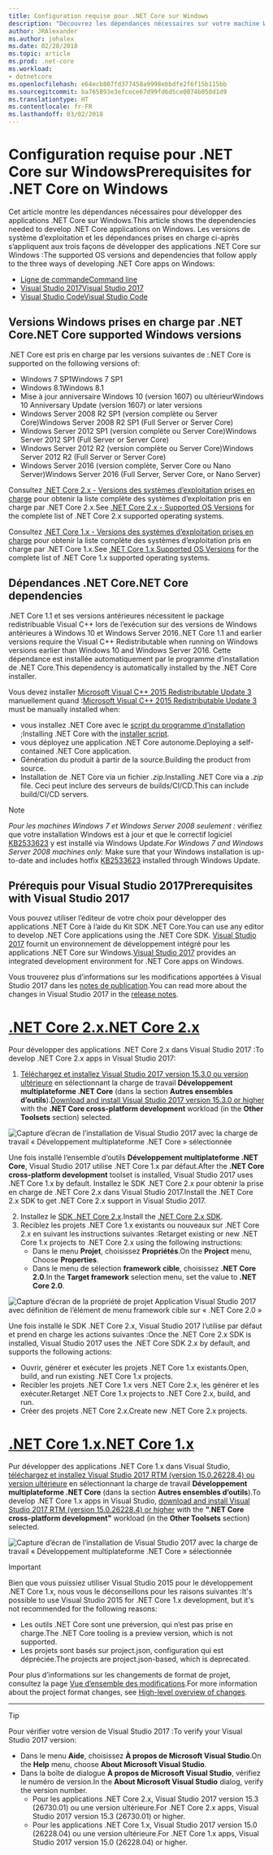 ```yaml
---
title: Configuration requise pour .NET Core sur Windows
description: "Découvrez les dépendances nécessaires sur votre machine Windows pour développer et exécuter des applications .NET Core."
author: JRAlexander
ms.author: johalex
ms.date: 02/28/2018
ms.topic: article
ms.prod: .net-core
ms.workload:
- dotnetcore
ms.openlocfilehash: e64ecb807fd377458a9998ebbdfe2f6f15b115bb
ms.sourcegitcommit: ba765893e3efcece67d99fd6d5ce0074b050d1d9
ms.translationtype: HT
ms.contentlocale: fr-FR
ms.lasthandoff: 03/02/2018
---
```

# <a name="prerequisites-for-net-core-on-windows"></a><span data-ttu-id="d843d-103">Configuration requise pour .NET Core sur Windows</span><span class="sxs-lookup"><span data-stu-id="d843d-103">Prerequisites for .NET Core on Windows</span></span>

<span data-ttu-id="d843d-104">Cet article montre les dépendances nécessaires pour développer des applications .NET Core sur Windows.</span><span class="sxs-lookup"><span data-stu-id="d843d-104">This article shows the dependencies needed to develop .NET Core applications on Windows.</span></span> <span data-ttu-id="d843d-105">Les versions de système d’exploitation et les dépendances prises en charge ci-après s’appliquent aux trois façons de développer des applications .NET Core sur Windows :</span><span class="sxs-lookup"><span data-stu-id="d843d-105">The supported OS versions and dependencies that follow apply to the three ways of developing .NET Core apps on Windows:</span></span>

* [<span data-ttu-id="d843d-106">Ligne de commande</span><span class="sxs-lookup"><span data-stu-id="d843d-106">Command line</span></span>](tutorials/using-with-xplat-cli.md)
* [<span data-ttu-id="d843d-107">Visual Studio 2017</span><span class="sxs-lookup"><span data-stu-id="d843d-107">Visual Studio 2017</span></span>](https://aka.ms/vsdownload?utm_source=mscom&utm_campaign=msdocs)
* [<span data-ttu-id="d843d-108">Visual Studio Code</span><span class="sxs-lookup"><span data-stu-id="d843d-108">Visual Studio Code</span></span>](https://code.visualstudio.com/)

## <a name="net-core-supported-windows-versions"></a><span data-ttu-id="d843d-109">Versions Windows prises en charge par .NET Core</span><span class="sxs-lookup"><span data-stu-id="d843d-109">.NET Core supported Windows versions</span></span>

<span data-ttu-id="d843d-110">.NET Core est pris en charge par les versions suivantes de :</span><span class="sxs-lookup"><span data-stu-id="d843d-110">.NET Core is supported on the following versions of:</span></span>

* <span data-ttu-id="d843d-111">Windows 7 SP1</span><span class="sxs-lookup"><span data-stu-id="d843d-111">Windows 7 SP1</span></span>
* <span data-ttu-id="d843d-112">Windows 8.1</span><span class="sxs-lookup"><span data-stu-id="d843d-112">Windows 8.1</span></span>
* <span data-ttu-id="d843d-113">Mise à jour anniversaire Windows 10 (version 1607) ou ultérieur</span><span class="sxs-lookup"><span data-stu-id="d843d-113">Windows 10 Anniversary Update (version 1607) or later versions</span></span>
* <span data-ttu-id="d843d-114">Windows Server 2008 R2 SP1 (version complète ou Server Core)</span><span class="sxs-lookup"><span data-stu-id="d843d-114">Windows Server 2008 R2 SP1 (Full Server or Server Core)</span></span>
* <span data-ttu-id="d843d-115">Windows Server 2012 SP1 (version complète ou Server Core)</span><span class="sxs-lookup"><span data-stu-id="d843d-115">Windows Server 2012 SP1 (Full Server or Server Core)</span></span>
* <span data-ttu-id="d843d-116">Windows Server 2012 R2 (version complète ou Server Core)</span><span class="sxs-lookup"><span data-stu-id="d843d-116">Windows Server 2012 R2 (Full Server or Server Core)</span></span>
* <span data-ttu-id="d843d-117">Windows Server 2016 (version complète, Server Core ou Nano Server)</span><span class="sxs-lookup"><span data-stu-id="d843d-117">Windows Server 2016 (Full Server, Server Core, or Nano Server)</span></span>

<span data-ttu-id="d843d-118">Consultez [.NET Core 2.x - Versions des systèmes d’exploitation prises en charge](https://github.com/dotnet/core/blob/master/release-notes/2.0/2.0-supported-os.md) pour obtenir la liste complète des systèmes d’exploitation pris en charge par .NET Core 2.x.</span><span class="sxs-lookup"><span data-stu-id="d843d-118">See [.NET Core 2.x - Supported OS Versions](https://github.com/dotnet/core/blob/master/release-notes/2.0/2.0-supported-os.md) for the complete list of .NET Core 2.x supported operating systems.</span></span>

<span data-ttu-id="d843d-119">Consultez [.NET Core 1.x - Versions des systèmes d’exploitation prises en charge](https://github.com/dotnet/core/blob/master/release-notes/1.0/1.0-supported-os.md) pour obtenir la liste complète des systèmes d’exploitation pris en charge par .NET Core 1.x.</span><span class="sxs-lookup"><span data-stu-id="d843d-119">See [.NET Core 1.x Supported OS Versions](https://github.com/dotnet/core/blob/master/release-notes/1.0/1.0-supported-os.md) for the complete list of .NET Core 1.x supported operating systems.</span></span>

## <a name="net-core-dependencies"></a><span data-ttu-id="d843d-120">Dépendances .NET Core</span><span class="sxs-lookup"><span data-stu-id="d843d-120">.NET Core dependencies</span></span>

<span data-ttu-id="d843d-121">.NET Core 1.1 et ses versions antérieures nécessitent le package redistribuable Visual C++ lors de l’exécution sur des versions de Windows antérieures à Windows 10 et Windows Server 2016.</span><span class="sxs-lookup"><span data-stu-id="d843d-121">.NET Core 1.1 and earlier versions require the Visual C++ Redistributable when running on Windows versions earlier than Windows 10 and Windows Server 2016.</span></span> <span data-ttu-id="d843d-122">Cette dépendance est installée automatiquement par le programme d’installation de .NET Core.</span><span class="sxs-lookup"><span data-stu-id="d843d-122">This dependency is automatically installed by the .NET Core installer.</span></span>

<span data-ttu-id="d843d-123">Vous devez installer [Microsoft Visual C++ 2015 Redistributable Update 3](https://www.microsoft.com/download/details.aspx?id=52685) manuellement quand :</span><span class="sxs-lookup"><span data-stu-id="d843d-123">[Microsoft Visual C++ 2015 Redistributable Update 3](https://www.microsoft.com/download/details.aspx?id=52685) must be manually installed when:</span></span>

* <span data-ttu-id="d843d-124">vous installez .NET Core avec le [script du programme d’installation](./tools/dotnet-install-script.md) ;</span><span class="sxs-lookup"><span data-stu-id="d843d-124">Installing .NET Core with the [installer script](./tools/dotnet-install-script.md).</span></span>
* <span data-ttu-id="d843d-125">vous déployez une application .NET Core autonome.</span><span class="sxs-lookup"><span data-stu-id="d843d-125">Deploying a self-contained .NET Core application.</span></span>
* <span data-ttu-id="d843d-126">Génération du produit à partir de la source.</span><span class="sxs-lookup"><span data-stu-id="d843d-126">Building the product from source.</span></span>
* <span data-ttu-id="d843d-127">Installation de .NET Core via un fichier *.zip*.</span><span class="sxs-lookup"><span data-stu-id="d843d-127">Installing .NET Core via a *.zip* file.</span></span> <span data-ttu-id="d843d-128">Ceci peut inclure des serveurs de builds/CI/CD.</span><span class="sxs-lookup"><span data-stu-id="d843d-128">This can include build/CI/CD servers.</span></span>

> [!NOTE]
> <span data-ttu-id="d843d-129">*Pour les machines Windows 7 et Windows Server 2008 seulement :* vérifiez que votre installation Windows est à jour et que le correctif logiciel [KB2533623](https://support.microsoft.com/help/2533623) y est installé via Windows Update.</span><span class="sxs-lookup"><span data-stu-id="d843d-129">*For Windows 7 and Windows Server 2008 machines only:* Make sure that your Windows installation is up-to-date and includes hotfix [KB2533623](https://support.microsoft.com/help/2533623) installed through Windows Update.</span></span>

## <a name="prerequisites-with-visual-studio-2017"></a><span data-ttu-id="d843d-130">Prérequis pour Visual Studio 2017</span><span class="sxs-lookup"><span data-stu-id="d843d-130">Prerequisites with Visual Studio 2017</span></span>

<span data-ttu-id="d843d-131">Vous pouvez utiliser l’éditeur de votre choix pour développer des applications .NET Core à l’aide du Kit SDK .NET Core.</span><span class="sxs-lookup"><span data-stu-id="d843d-131">You can use any editor to develop .NET Core applications using the .NET Core SDK.</span></span> <span data-ttu-id="d843d-132">[Visual Studio 2017](#visual-studio-2017) fournit un environnement de développement intégré pour les applications .NET Core sur Windows.</span><span class="sxs-lookup"><span data-stu-id="d843d-132">[Visual Studio 2017](#visual-studio-2017) provides an integrated development environment for .NET Core apps on Windows.</span></span>

<span data-ttu-id="d843d-133">Vous trouverez plus d’informations sur les modifications apportées à Visual Studio 2017 dans les [notes de publication](/visualstudio/releasenotes/vs2017-relnotes).</span><span class="sxs-lookup"><span data-stu-id="d843d-133">You can read more about the changes in Visual Studio 2017 in the [release notes](/visualstudio/releasenotes/vs2017-relnotes).</span></span>

# <a name="net-core-2xtabnetcore2x"></a>[<span data-ttu-id="d843d-134">.NET Core 2.x</span><span class="sxs-lookup"><span data-stu-id="d843d-134">.NET Core 2.x</span></span>](#tab/netcore2x)

<span data-ttu-id="d843d-135">Pour développer des applications .NET Core 2.x dans Visual Studio 2017 :</span><span class="sxs-lookup"><span data-stu-id="d843d-135">To develop .NET Core 2.x apps in Visual Studio 2017:</span></span>

 1. <span data-ttu-id="d843d-136">[Téléchargez et installez Visual Studio 2017 version 15.3.0 ou version ultérieure](/visualstudio/install/install-visual-studio) en sélectionnant la charge de travail **Développement multiplateforme .NET Core** (dans la section **Autres ensembles d’outils**).</span><span class="sxs-lookup"><span data-stu-id="d843d-136">[Download and install Visual Studio 2017 version 15.3.0 or higher](/visualstudio/install/install-visual-studio) with the **.NET Core cross-platform development** workload (in the **Other Toolsets** section) selected.</span></span>

![Capture d’écran de l’installation de Visual Studio 2017 avec la charge de travail « Développement multiplateforme .NET Core » sélectionnée](./media/windows-prerequisites/vs-15-3-workloads.jpg)

<span data-ttu-id="d843d-138">Une fois installé l’ensemble d’outils **Développement multiplateforme .NET Core**, Visual Studio 2017 utilise .NET Core 1.x par défaut.</span><span class="sxs-lookup"><span data-stu-id="d843d-138">After the **.NET Core cross-platform development** toolset is installed, Visual Studio 2017 uses .NET Core 1.x by default.</span></span> <span data-ttu-id="d843d-139">Installez le SDK .NET Core 2.x pour obtenir la prise en charge de .NET Core 2.x dans Visual Studio 2017.</span><span class="sxs-lookup"><span data-stu-id="d843d-139">Install the .NET Core 2.x SDK to get .NET Core 2.x support in Visual Studio 2017.</span></span>

 2. <span data-ttu-id="d843d-140">Installez le [SDK .NET Core 2.x](https://www.microsoft.com/net/download/core).</span><span class="sxs-lookup"><span data-stu-id="d843d-140">Install the [.NET Core 2.x SDK](https://www.microsoft.com/net/download/core).</span></span>
 3. <span data-ttu-id="d843d-141">Reciblez les projets .NET Core 1.x existants ou nouveaux sur .NET Core 2.x en suivant les instructions suivantes :</span><span class="sxs-lookup"><span data-stu-id="d843d-141">Retarget existing or new .NET Core 1.x projects to .NET Core 2.x using the following instructions:</span></span>
    * <span data-ttu-id="d843d-142">Dans le menu **Projet**, choisissez **Propriétés**.</span><span class="sxs-lookup"><span data-stu-id="d843d-142">On the **Project** menu, Choose **Properties**.</span></span>
    * <span data-ttu-id="d843d-143">Dans le menu de sélection **framework cible**, choisissez **.NET Core 2.0**.</span><span class="sxs-lookup"><span data-stu-id="d843d-143">In the **Target framework** selection menu, set the value to **.NET Core 2.0**.</span></span>

![Capture d’écran de la propriété de projet Application Visual Studio 2017 avec définition de l’élément de menu framework cible sur « .NET Core 2.0 »](./media/windows-prerequisites/Targeting-dotnetCore2.png)

<span data-ttu-id="d843d-145">Une fois installé le SDK .NET Core 2.x, Visual Studio 2017 l’utilise par défaut et prend en charge les actions suivantes :</span><span class="sxs-lookup"><span data-stu-id="d843d-145">Once the .NET Core 2.x SDK is installed, Visual Studio 2017 uses the .NET Core SDK 2.x by default, and supports the following actions:</span></span>

* <span data-ttu-id="d843d-146">Ouvrir, générer et exécuter les projets .NET Core 1.x existants.</span><span class="sxs-lookup"><span data-stu-id="d843d-146">Open, build, and run existing .NET Core 1.x projects.</span></span>
* <span data-ttu-id="d843d-147">Recibler les projets .NET Core 1.x vers .NET Core 2.x, les générer et les exécuter.</span><span class="sxs-lookup"><span data-stu-id="d843d-147">Retarget .NET Core 1.x projects to .NET Core 2.x, build, and run.</span></span>
* <span data-ttu-id="d843d-148">Créer des projets .NET Core 2.x.</span><span class="sxs-lookup"><span data-stu-id="d843d-148">Create new .NET Core 2.x projects.</span></span>

# <a name="net-core-1xtabnetcore1x"></a>[<span data-ttu-id="d843d-149">.NET Core 1.x</span><span class="sxs-lookup"><span data-stu-id="d843d-149">.NET Core 1.x</span></span>](#tab/netcore1x)

<span data-ttu-id="d843d-150">Pur développer des applications .NET Core 1.x dans Visual Studio, [téléchargez et installez Visual Studio 2017 RTM (version 15.0.26228.4) ou version ultérieure](/visualstudio/install/install-visual-studio) en sélectionnant la charge de travail **Développement multiplateforme .NET Core** (dans la section **Autres ensembles d’outils**).</span><span class="sxs-lookup"><span data-stu-id="d843d-150">To develop .NET Core 1.x apps in Visual Studio, [download and install Visual Studio 2017 RTM (version 15.0.26228.4) or higher](/visualstudio/install/install-visual-studio) with the **".NET Core cross-platform development"** workload (in the **Other Toolsets** section) selected.</span></span>

![Capture d’écran de l’installation de Visual Studio 2017 avec la charge de travail « Développement multiplateforme .NET Core » sélectionnée](./media/windows-prerequisites/vs_workloads.jpg)

> [!IMPORTANT]
> <span data-ttu-id="d843d-152">Bien que vous puissiez utiliser Visual Studio 2015 pour le développement .NET Core 1.x, nous vous le déconseillons pour les raisons suivantes :</span><span class="sxs-lookup"><span data-stu-id="d843d-152">It's possible to use Visual Studio 2015 for .NET Core 1.x development, but it's not recommended for the following reasons:</span></span>
  > * <span data-ttu-id="d843d-153">Les outils .NET Core sont une préversion, qui n’est pas prise en charge.</span><span class="sxs-lookup"><span data-stu-id="d843d-153">The .NET Core tooling is a preview version, which is not supported.</span></span>
  > * <span data-ttu-id="d843d-154">Les projets sont basés sur project.json, configuration qui est dépréciée.</span><span class="sxs-lookup"><span data-stu-id="d843d-154">The projects are project.json-based, which is deprecated.</span></span>
>
> <span data-ttu-id="d843d-155">Pour plus d’informations sur les changements de format de projet, consultez la page [Vue d’ensemble des modifications](./tools/cli-msbuild-architecture.md).</span><span class="sxs-lookup"><span data-stu-id="d843d-155">For more information about the project format changes, see [High-level overview of changes](./tools/cli-msbuild-architecture.md).</span></span>
---

> [!TIP]
> <span data-ttu-id="d843d-156">Pour vérifier votre version de Visual Studio 2017 :</span><span class="sxs-lookup"><span data-stu-id="d843d-156">To verify your Visual Studio 2017 version:</span></span>
>
> * <span data-ttu-id="d843d-157">Dans le menu **Aide**, choisissez **À propos de Microsoft Visual Studio**.</span><span class="sxs-lookup"><span data-stu-id="d843d-157">On the **Help** menu, choose **About Microsoft Visual Studio**.</span></span>
> * <span data-ttu-id="d843d-158">Dans la boîte de dialogue **À propos de Microsoft Visual Studio**, vérifiez le numéro de version.</span><span class="sxs-lookup"><span data-stu-id="d843d-158">In the **About Microsoft Visual Studio** dialog, verify the version number.</span></span>
>   * <span data-ttu-id="d843d-159">Pour les applications .NET Core 2.x, Visual Studio 2017 version 15.3 (26730.01) ou une version ultérieure.</span><span class="sxs-lookup"><span data-stu-id="d843d-159">For .NET Core 2.x apps, Visual Studio 2017 version 15.3 (26730.01) or higher.</span></span>
>   * <span data-ttu-id="d843d-160">Pour les applications .NET Core 1.x, Visual Studio 2017 version 15.0 (26228.04) ou une version ultérieure.</span><span class="sxs-lookup"><span data-stu-id="d843d-160">For .NET Core 1.x apps, Visual Studio 2017 version 15.0 (26228.04) or higher.</span></span>
